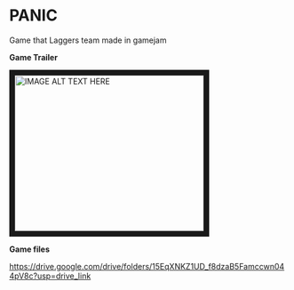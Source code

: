 # PANIC
Game that Laggers team made in gamejam 

<b> Game Trailer </b>

<a href="http://www.youtube.com/watch?feature=player_embedded&v=VFQKMFx-Nw8
" target="_blank"><img src="http://img.youtube.com/vi/VFQKMFx-Nw8/0.jpg" 
alt="IMAGE ALT TEXT HERE" width="340" height="280" border="10" /></a>


<b> Game files </b>

https://drive.google.com/drive/folders/15EqXNKZ1UD_f8dzaB5Famccwn044pV8c?usp=drive_link
